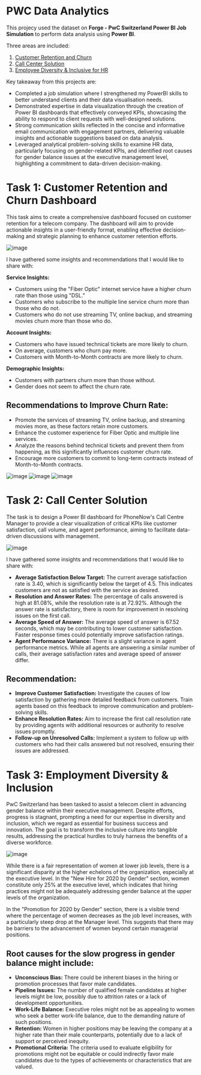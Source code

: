 # PWC Data Analytics

This projecy used the dataset on **Forge - PwC Switzerland Power BI Job Simulation** to perform data analysis using **Power BI**.

Three areas are included:
1. [Customer Retention and Churn](#Task-1-Customer-Retention-and-Churn-Dashboard)
2. [Call Center Solution](#Task-2-Call-Center-Solution)
3. [Employee Diversity & Inclusive for HR](#Task-3-Employment-Diversity-Inclusion)

Key takeaway from this projects are:
- Completed a job simulation where I strengthened my PowerBI skills to better understand clients and their data visualisation needs.
- Demonstrated expertise in data visualization through the creation of Power BI dashboards that effectively conveyed KPIs, showcasing the ability to respond to client requests with well-designed solutions.
- Strong communication skills reflected in the concise and informative email communication with engagement partners, delivering valuable insights and actionable suggestions based on data analysis.
- Leveraged analytical problem-solving skills to examine HR data, particularly focusing on gender-related KPIs, and identified root causes for gender balance issues at the executive management level, highlighting a commitment to data-driven decision-making.


# Task 1: Customer Retention and Churn Dashboard
This task aims to create a comprehensive dashboard focused on customer retention for a telecom company. The dashboard will aim to provide actionable insights in a user-friendly format, enabling effective decision-making and strategic planning to enhance customer retention efforts.

![image](https://github.com/leonlin97/PWC-Data-Analytics/assets/142073522/956b81e0-1c9e-4770-a210-be79dd204c7d)

I have gathered some insights and recommendations that I would like to share with:

**Service Insights:**

- Customers using the "Fiber Optic" internet service have a higher churn rate than those using "DSL."
- Customers who subscribe to the multiple line service churn more than those who do not.
- Customers who do not use streaming TV, online backup, and streaming movies churn more than those who do.

**Account Insights:**

- Customers who have issued technical tickets are more likely to churn.
- On average, customers who churn pay more.
- Customers with Month-to-Month contracts are more likely to churn.

**Demographic Insights:**

- Customers with partners churn more than those without.
- Gender does not seem to affect the churn rate.

## Recommendations to Improve Churn Rate:

- Promote the services of streaming TV, online backup, and streaming movies more, as these factors retain more customers.
- Enhance the customer experience for Fiber Optic and multiple line services.
- Analyze the reasons behind technical tickets and prevent them from happening, as this significantly influences customer churn rate.
- Encourage more customers to commit to long-term contracts instead of Month-to-Month contracts.


![image](https://github.com/leonlin97/PWC-Data-Analytics/assets/142073522/89f2464f-e306-4c5a-8a2f-9b2b015554cf)
![image](https://github.com/leonlin97/PWC-Data-Analytics/assets/142073522/287afdc0-6edd-448c-ab68-76653890241e)
![image](https://github.com/leonlin97/PWC-Data-Analytics/assets/142073522/493b0b92-4365-4f6c-bcd5-52483f7dc03e)

# Task 2: Call Center Solution

The task is to design a Power BI dashboard for PhoneNow's Call Centre Manager to provide a clear visualization of critical KPIs like customer satisfaction, call volume, and agent performance, aiming to facilitate data-driven discussions with management.

![image](https://github.com/leonlin97/PWC-Data-Analytics/assets/142073522/1989235e-b5e3-4640-a4b1-80f55785fa3b)


I have gathered some insights and recommendations that I would like to share with:

- **Average Satisfaction Below Target:** The current average satisfaction rate is 3.40, which is significantly below the target of 4.5. This indicates customers are not as satisfied with the service as desired.
- **Resolution and Answer Rates:** The percentage of calls answered is high at 81.08%, while the resolution rate is at 72.92%. Although the answer rate is satisfactory, there is room for improvement in resolving issues on the first call.
- **Average Speed of Answer:** The average speed of answer is 67.52 seconds, which may be contributing to lower customer satisfaction. Faster response times could potentially improve satisfaction ratings.
- **Agent Performance Variance:** There is a slight variance in agent performance metrics. While all agents are answering a similar number of calls, their average satisfaction rates and average speed of answer differ.

## Recommendation:

- **Improve Customer Satisfaction:** Investigate the causes of low satisfaction by gathering more detailed feedback from customers. Train agents based on this feedback to improve communication and problem-solving skills.
- **Enhance Resolution Rates:** Aim to increase the first call resolution rate by providing agents with additional resources or authority to resolve issues promptly.
- **Follow-up on Unresolved Calls:** Implement a system to follow up with customers who had their calls answered but not resolved, ensuring their issues are addressed.
  

# Task 3: Employment Diversity & Inclusion

PwC Switzerland has been tasked to assist a telecom client in advancing gender balance within their executive management. Despite efforts, progress is stagnant, prompting a need for our expertise in diversity and inclusion, which we regard as essential for business success and innovation. The goal is to transform the inclusive culture into tangible results, addressing the practical hurdles to truly harness the benefits of a diverse workforce.

![image](https://github.com/leonlin97/PWC-Data-Analytics/assets/142073522/d4a71882-3195-4cd3-8fad-9ebea232f4cd)


While there is a fair representation of women at lower job levels, there is a significant disparity at the higher echelons of the organization, especially at the executive level. In the "New Hire for 2020 by Gender" section, women constitute only 25% at the executive level, which indicates that hiring practices might not be adequately addressing gender balance at the upper levels of the organization.

In the "Promotion for 2020 by Gender" section, there is a visible trend where the percentage of women decreases as the job level increases, with a particularly steep drop at the Manager level. This suggests that there may be barriers to the advancement of women beyond certain managerial positions.

## Root causes for the slow progress in gender balance might include:

- **Unconscious Bias:** There could be inherent biases in the hiring or promotion processes that favor male candidates.
- **Pipeline Issues:** The number of qualified female candidates at higher levels might be low, possibly due to attrition rates or a lack of development opportunities.
- **Work-Life Balance:** Executive roles might not be as appealing to women who seek a better work-life balance, due to the demanding nature of such positions.
- **Retention:** Women in higher positions may be leaving the company at a higher rate than their male counterparts, potentially due to a lack of support or perceived inequity.
- **Promotional Criteria:** The criteria used to evaluate eligibility for promotions might not be equitable or could indirectly favor male candidates due to the types of achievements or characteristics that are valued.

